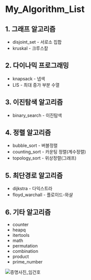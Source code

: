 # My_Algorithm_List

## 1. 그래프 알고리즘

- disjoint_set - 서로소 집합
- kruskal - 크루스칼

## 2. 다이나믹 프로그래밍

- knapsack - 냅색
- LIS - 최대 증가 부분 수열

## 3. 이진탐색 알고리즘

- binary_search - 이진탐색

## 4. 정렬 알고리즘

- bubble_sort - 버블정렬
- counting_sort - 카운팅 정렬(계수정렬)
- topology_sort - 위상정렬(그래프)

## 5. 최단경로 알고리즘

- dijkstra - 다익스트라
- floyd_warchall - 플로이드-와샬

## 6. 기타 알고리즘

- counter
- heapq
- itertools
- math
- permutation
- combination
- product
- prime_number

![증명사진_임건호](https://user-images.githubusercontent.com/73927750/128704736-61bc6ed4-a902-4e6f-ab44-4cc22af40f5b.jpg)